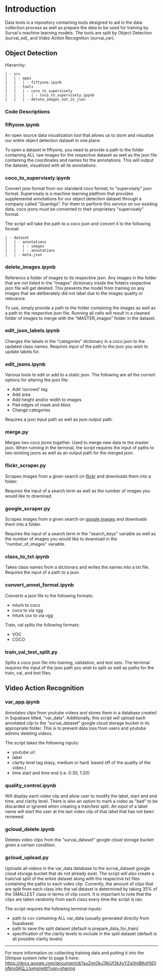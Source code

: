 # Introduction

Data tools is a repository containing tools designed to aid in the data collection process as well as prepare the data to be used for training by Survai's machine learning models. The tools are split by Object Detection (survai_od), and Video Action Recognition (survai_var). 

## Object Detection

Hierarchy:
```
| - src
|   | - apps
|   |   | - fiftyone.ipynb
|   | - tools
|   |   | - coco_to_supervisely
|   |   |   | - coco_to_supervisely.ipynb
|   |   | - delete_images_not_in_json
```


### Code Descriptions

### fiftyone.ipynb

An open source data visualization tool that allows us to store and visualize our entire object detection dataset in one place. 

To open a dataset in fiftyone, you need to provide a path to the folder containing ALL raw images for the respective dataset as well as the json file containing the coordinates and names for the annotations. This will output the dataset, visualized with all its annotations.  


### coco_to_supervisely.ipynb

Convert json format from our standard coco format, to "supervisely" json format. Supervisely is a machine learning platfrom that provides supplemental annotations for our object detection dataset through a company called "Quantigo". For them to perform this service on our existing data, coco jsons must be converted to their proprietary "supervisely" format. 

The script will take the path to a coco json and convert it to the following format:
```
| - dataset
|   | - annotations
|   |   | - images
|   |   | - annotations
|   | - meta.json
```

### delete_images.ipynb

Reference a folder of images to its respective json. Any images in the folder that are not listed in the "images" dictionary inside the folders respective json file will get deleted. This prevents the model from training on any images that we deliberately did not label due to the images quality or relevance. 

To use, simply provide a path to the folder containing the images as well as a path to the respective json file. Running all cells will result in a cleaned folder of images to merge with the "MASTER_images" folder in the dataset.


### edit_json_labels.ipynb

Changes the labels in the "categories" dictionary in a coco json to the updated class names. Requires input of the path to the json you wish to update labels for.


### edit_jsons.ipynb

Various tools to edit or add to a static json. The following are all the current options for altering the json file:

- Add 'iscrowd' tag
- Add area
- Add height and/or width to images
- Pad edges of mask and bbox
- Change categories

Requires a json input path as well as json output path.


### merge.py

Merges two coco jsons together. Used to merge new data to the master json. When running in the terminal, the script requires the input of paths to two existing jsons as well as an output path for the merged json.


### flickr_scraper.py

Scrapes images from a given search on [flickr](https://www.flickr.com/) and downloads them into a folder.

Requires the input of a search term as well as the number of images you would like to download.


### google_scraper.py

Scrapes images from a given search on [google images](https://images.google.com/) and downloads them into a folder.

Requires the input of a search term in the "search_keys" variable as well as the number of images you would like to download in the "number_of_images" variable.


### class_to_txt.ipynb

Takes class names from a dictionary and writes the names into a txt file. Requires the input of a path to a json.


### convert_annot_format.ipynb

Converts a json file to the following formats:
- mturk to coco
- coco to via vgg
- mturk csv to via vgg

Train, val splits the following formats:
- VOC
- COCO


### train_val_test_split.py

Splits a coco json file into training, validation, and test sets. The terminal requires the input of the json path you wish to split as well as paths for the train, val, and test files.



## Video Action Recognition

### var_app.ipynb

Annotates clips from youtube videos and stores them in a database created in Supabase titled, "var_data". Additionally, this script will upload each annotated clip to the "survai_dataset" google cloud storage bucket in its appropriate folder. This is to prevent data loss from users and youtube admins deleting videos.

The script takes the following inputs:
- youtube url
- label
- clarity level tag (easy, medium or hard. based off of the quality of the video.)
- time start and time end (i.e. 0:30, 1:20)


### quality_control.ipynb

Will display each video clip and allow user to modify the label, start and end time, and clarity level. There is also an option to mark a video as "bad" to be discarded or ignored when creating a train/test split. An input of a label name will start the user at the last video clip of that label that has not been reviewed.


### gcloud_delete.ipynb

Deletes video clips from the "survai_dataset" google cloud storage bucket given a certain condition.


### gcloud_upload.py

Uploads all videos in the var_data database to the survai_dataset google cloud storage bucket that do not already exist. The script will also create a train/val split of the entire dataset along with the respective txt files containing the paths to each video clip. Currently, the amount of clips that are split from each class into the val dataset is determined by taking 35% of the SMALLEST class in terms of clip count. It is important to note that the clips are taken randomly from each class every time the script is ran. 

The script requires the following terminal inputs:
- path to csv containing ALL var_data (usually generated directly from Supabase)
- path to save the split dataset (default is prepare_data_for_train)
- specification of the clarity levels to include in the split dataset (default is all possible clarity levels)


----------------------------------------------------------------------------------------------------
For more information on collecting training data and putting it into the Glimpse system refer to page 5 here: https://docs.google.com/document/d/1suZmiOkJ7AjUf3kXyYZgi1mBKoY6DloNnoSKQ_LIumg/edit?usp=sharing
